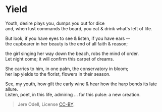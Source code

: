 # Yield

Youth, desire plays you, dumps you out for dice  
and, when lust commands the board, you eat & drink what's left of life.

But look, if you have eyes to see & listen, if you have ears --  
the cupbearer in her beauty is the end of all faith & reason;

the girl singing her way down the beach, robs the mind of order.  
Let night come; it will confirm this carpet of dreams.

She carries to him, in one palm, the conservatory in bloom;  
her lap yields to the florist, flowers in their season.

See, my youth, how gilt the early wine & hear how the harp bends its late allure.  
Listen, poet, in this life, admiring ... for this pulse: a new creation.

>Jere Odell, License [CC-BY](https://creativecommons.org/licenses/by/4.0/).